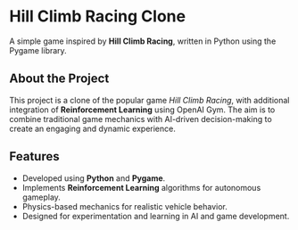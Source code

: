 # Hill Climb Racing Clone

A simple game inspired by **Hill Climb Racing**, written in Python using the Pygame library.

## About the Project

This project is a clone of the popular game *Hill Climb Racing*, with additional integration of **Reinforcement Learning** using OpenAI Gym. The aim is to combine traditional game mechanics with AI-driven decision-making to create an engaging and dynamic experience.

## Features

- Developed using **Python** and **Pygame**.
- Implements **Reinforcement Learning** algorithms for autonomous gameplay.
- Physics-based mechanics for realistic vehicle behavior.
- Designed for experimentation and learning in AI and game development.
